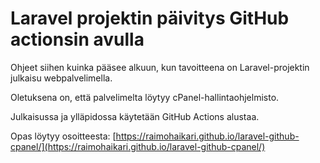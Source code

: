 # Laravel projektin päivitys GitHub actionsin avulla

Ohjeet siihen kuinka pääsee alkuun, kun tavoitteena on Laravel-projektin julkaisu webpalvelimella.

Oletuksena on, että palvelimelta löytyy cPanel-hallintaohjelmisto.

Julkaisussa ja ylläpidossa käytetään GitHub Actions alustaa.

Opas löytyy osoitteesta: [https://raimohaikari.github.io/laravel-github-cpanel/](https://raimohaikari.github.io/laravel-github-cpanel/)